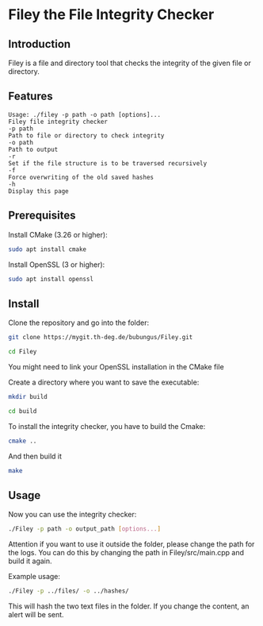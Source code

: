 # Filey the File Integrity Checker

## Introduction

Filey is a file and directory tool that checks the integrity of the given file or directory.

## Features

```
Usage: ./filey -p path -o path [options]...
Filey file integrity checker
-p path
Path to file or directory to check integrity
-o path
Path to output
-r
Set if the file structure is to be traversed recursively
-f
Force overwriting of the old saved hashes
-h
Display this page
```
## Prerequisites

Install CMake (3.26 or higher):
```bash
sudo apt install cmake
```

Install OpenSSL (3 or higher):
```bash
sudo apt install openssl
```

## Install

Clone the repository and go into the folder:
```bash
git clone https://mygit.th-deg.de/bubungus/Filey.git

cd Filey
```

You might need to link your OpenSSL installation in the CMake file


Create a directory where you want to save the executable:
```bash
mkdir build

cd build
```

To install the integrity checker, you have to build the Cmake:
```bash
cmake ..
```

And then build it
```bash
make
```

## Usage

Now you can use the integrity checker:
```bash
./Filey -p path -o output_path [options...]
```

Attention if you want to use it outside the folder, please change the path for the logs.
You can do this by changing the path in Filey/src/main.cpp and build it again.

Example usage:
```bash
./Filey -p ../files/ -o ../hashes/
```

This will hash the two text files in the folder. If you change the content, an alert will be sent.
